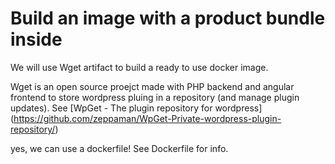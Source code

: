 # Build an image with a product bundle inside
We will use Wget artifact to build  a ready to use docker image.

Wget is an open source proejct made with PHP backend and angular frontend to store wordpress pluing in a repository (and manage plugin updates). See [WpGet - The plugin repository for wordpress] (https://github.com/zeppaman/WpGet-Private-wordpress-plugin-repository/)

yes, we can use a dockerfile! See Dockerfile for info.

